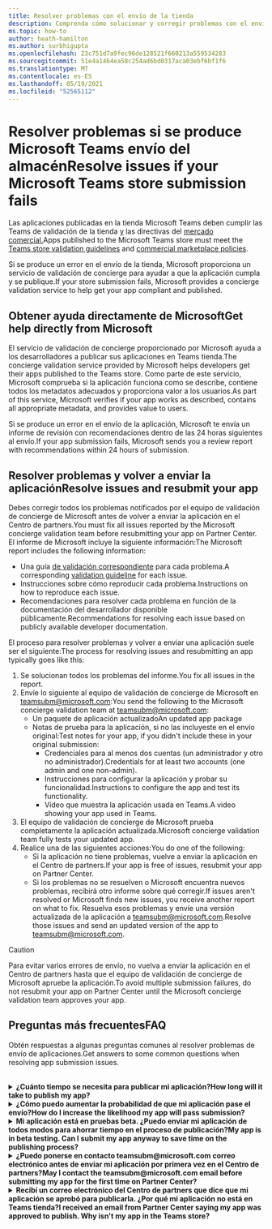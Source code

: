 ```yaml
---
title: Resolver problemas con el envío de la tienda
description: Comprenda cómo solucionar y corregir problemas con el envío Microsoft Teams almacén.
ms.topic: how-to
author: heath-hamilton
ms.author: surbhigupta
ms.openlocfilehash: 23c751d7a9fec96de128521f660213a559534283
ms.sourcegitcommit: 51e4a1464ea58c254ad6bd0317aca03ebf6bf1f6
ms.translationtype: MT
ms.contentlocale: es-ES
ms.lasthandoff: 05/19/2021
ms.locfileid: "52565112"
---
```

# <a name="resolve-issues-if-your-microsoft-teams-store-submission-fails"></a><span data-ttu-id="e15a9-103">Resolver problemas si se produce Microsoft Teams envío del almacén</span><span class="sxs-lookup"><span data-stu-id="e15a9-103">Resolve issues if your Microsoft Teams store submission fails</span></span>

<span data-ttu-id="e15a9-104">Las aplicaciones publicadas en la tienda Microsoft Teams deben cumplir las Teams de validación de la tienda [y](~/concepts/deploy-and-publish/appsource/prepare/teams-store-validation-guidelines.md) las directivas del [mercado comercial.](/legal/marketplace/certification-policies)</span><span class="sxs-lookup"><span data-stu-id="e15a9-104">Apps published to the Microsoft Teams store must meet the [Teams store validation guidelines](~/concepts/deploy-and-publish/appsource/prepare/teams-store-validation-guidelines.md) and [commercial marketplace policies](/legal/marketplace/certification-policies).</span></span>

<span data-ttu-id="e15a9-105">Si se produce un error en el envío de la tienda, Microsoft proporciona un servicio de validación de concierge para ayudar a que la aplicación cumpla y se publique.</span><span class="sxs-lookup"><span data-stu-id="e15a9-105">If your store submission fails, Microsoft provides a concierge validation service to help get your app compliant and published.</span></span>

## <a name="get-help-directly-from-microsoft"></a><span data-ttu-id="e15a9-106">Obtener ayuda directamente de Microsoft</span><span class="sxs-lookup"><span data-stu-id="e15a9-106">Get help directly from Microsoft</span></span>

<span data-ttu-id="e15a9-107">El servicio de validación de concierge proporcionado por Microsoft ayuda a los desarrolladores a publicar sus aplicaciones en Teams tienda.</span><span class="sxs-lookup"><span data-stu-id="e15a9-107">The concierge validation service provided by Microsoft helps developers get their apps published to the Teams store.</span></span> <span data-ttu-id="e15a9-108">Como parte de este servicio, Microsoft comprueba si la aplicación funciona como se describe, contiene todos los metadatos adecuados y proporciona valor a los usuarios.</span><span class="sxs-lookup"><span data-stu-id="e15a9-108">As part of this service, Microsoft verifies if your app works as described, contains all appropriate metadata, and provides value to users.</span></span>

<span data-ttu-id="e15a9-109">Si se produce un error en el envío de la aplicación, Microsoft te envía un informe de revisión con recomendaciones dentro de las 24 horas siguientes al envío.</span><span class="sxs-lookup"><span data-stu-id="e15a9-109">If your app submission fails, Microsoft sends you a review report with recommendations within 24 hours of submission.</span></span>

## <a name="resolve-issues-and-resubmit-your-app"></a><span data-ttu-id="e15a9-110">Resolver problemas y volver a enviar la aplicación</span><span class="sxs-lookup"><span data-stu-id="e15a9-110">Resolve issues and resubmit your app</span></span>

<span data-ttu-id="e15a9-111">Debes corregir todos los problemas notificados por el equipo de validación de concierge de Microsoft antes de volver a enviar la aplicación en el Centro de partners.</span><span class="sxs-lookup"><span data-stu-id="e15a9-111">You must fix all issues reported by the Microsoft concierge validation team before resubmitting your app on Partner Center.</span></span> <span data-ttu-id="e15a9-112">El informe de Microsoft incluye la siguiente información:</span><span class="sxs-lookup"><span data-stu-id="e15a9-112">The Microsoft report includes the following information:</span></span>

* <span data-ttu-id="e15a9-113">Una guía [de validación correspondiente](~/concepts/deploy-and-publish/appsource/prepare/teams-store-validation-guidelines.md) para cada problema.</span><span class="sxs-lookup"><span data-stu-id="e15a9-113">A corresponding [validation guideline](~/concepts/deploy-and-publish/appsource/prepare/teams-store-validation-guidelines.md) for each issue.</span></span>
* <span data-ttu-id="e15a9-114">Instrucciones sobre cómo reproducir cada problema.</span><span class="sxs-lookup"><span data-stu-id="e15a9-114">Instructions on how to reproduce each issue.</span></span>
* <span data-ttu-id="e15a9-115">Recomendaciones para resolver cada problema en función de la documentación del desarrollador disponible públicamente.</span><span class="sxs-lookup"><span data-stu-id="e15a9-115">Recommendations for resolving each issue based on publicly available developer documentation.</span></span>

<span data-ttu-id="e15a9-116">El proceso para resolver problemas y volver a enviar una aplicación suele ser el siguiente:</span><span class="sxs-lookup"><span data-stu-id="e15a9-116">The process for resolving issues and resubmitting an app typically goes like this:</span></span>

1. <span data-ttu-id="e15a9-117">Se solucionan todos los problemas del informe.</span><span class="sxs-lookup"><span data-stu-id="e15a9-117">You fix all issues in the report.</span></span>
1. <span data-ttu-id="e15a9-118">Envíe lo siguiente al equipo de validación de concierge de Microsoft en <a href="mailto:teamsubm@microsoft.com">teamsubm@microsoft.com</a>:</span><span class="sxs-lookup"><span data-stu-id="e15a9-118">You send the following to the Microsoft concierge validation team at <a href="mailto:teamsubm@microsoft.com">teamsubm@microsoft.com</a>:</span></span>
   * <span data-ttu-id="e15a9-119">Un paquete de aplicación actualizado</span><span class="sxs-lookup"><span data-stu-id="e15a9-119">An updated app package</span></span>
   * <span data-ttu-id="e15a9-120">Notas de prueba para la aplicación, si no las incluyeste en el envío original:</span><span class="sxs-lookup"><span data-stu-id="e15a9-120">Test notes for your app, if you didn't include these in your original submission:</span></span>
      * <span data-ttu-id="e15a9-121">Credenciales para al menos dos cuentas (un administrador y otro no administrador).</span><span class="sxs-lookup"><span data-stu-id="e15a9-121">Credentials for at least two accounts (one admin and one non-admin).</span></span>
      * <span data-ttu-id="e15a9-122">Instrucciones para configurar la aplicación y probar su funcionalidad.</span><span class="sxs-lookup"><span data-stu-id="e15a9-122">Instructions to configure the app and test its functionality.</span></span>
      * <span data-ttu-id="e15a9-123">Vídeo que muestra la aplicación usada en Teams.</span><span class="sxs-lookup"><span data-stu-id="e15a9-123">A video showing your app used in Teams.</span></span>
1. <span data-ttu-id="e15a9-124">El equipo de validación de concierge de Microsoft prueba completamente la aplicación actualizada.</span><span class="sxs-lookup"><span data-stu-id="e15a9-124">Microsoft concierge validation team fully tests your updated app.</span></span>
1. <span data-ttu-id="e15a9-125">Realice una de las siguientes acciones:</span><span class="sxs-lookup"><span data-stu-id="e15a9-125">You do one of the following:</span></span>
   * <span data-ttu-id="e15a9-126">Si la aplicación no tiene problemas, vuelve a enviar la aplicación en el Centro de partners.</span><span class="sxs-lookup"><span data-stu-id="e15a9-126">If your app is free of issues, resubmit your app on Partner Center.</span></span>
   * <span data-ttu-id="e15a9-127">Si los problemas no se resuelven o Microsoft encuentra nuevos problemas, recibirá otro informe sobre qué corregir.</span><span class="sxs-lookup"><span data-stu-id="e15a9-127">If issues aren't resolved or Microsoft finds new issues, you receive another report on what to fix.</span></span> <span data-ttu-id="e15a9-128">Resuelva esos problemas y envíe una versión actualizada de la aplicación a <a href="mailto:teamsubm@microsoft.com">teamsubm@microsoft.com</a>.</span><span class="sxs-lookup"><span data-stu-id="e15a9-128">Resolve those issues and send an updated version of the app to <a href="mailto:teamsubm@microsoft.com">teamsubm@microsoft.com</a>.</span></span>

> [!CAUTION]
> <span data-ttu-id="e15a9-129">Para evitar varios errores de envío, no vuelva a enviar la aplicación en el Centro de partners hasta que el equipo de validación de concierge de Microsoft apruebe la aplicación.</span><span class="sxs-lookup"><span data-stu-id="e15a9-129">To avoid multiple submission failures, do not resubmit your app on Partner Center until the Microsoft concierge validation team approves your app.</span></span>

## <a name="faq"></a><span data-ttu-id="e15a9-130">Preguntas más frecuentes</span><span class="sxs-lookup"><span data-stu-id="e15a9-130">FAQ</span></span>

<span data-ttu-id="e15a9-131">Obtén respuestas a algunas preguntas comunes al resolver problemas de envío de aplicaciones.</span><span class="sxs-lookup"><span data-stu-id="e15a9-131">Get answers to some common questions when resolving app submission issues.</span></span>

<br>

<details>

<summary><span data-ttu-id="e15a9-132"><b>¿Cuánto tiempo se necesita para publicar mi aplicación?</b></span><span class="sxs-lookup"><span data-stu-id="e15a9-132"><b>How long will it take to publish my app?</b></span></span></summary>

<span data-ttu-id="e15a9-133">Si el envío de la tienda no tiene ningún problema, la aplicación se publicará en un plazo de 1 a 2 días laborables.</span><span class="sxs-lookup"><span data-stu-id="e15a9-133">If your store submission has no issues, your app will publish within 1-2 business days.</span></span> <span data-ttu-id="e15a9-134">Si se produce un error en la aplicación, un equipo de Microsoft te ofrece recomendaciones para solucionar los problemas.</span><span class="sxs-lookup"><span data-stu-id="e15a9-134">If your app fails, a team from Microsoft provides you with recommendations to fix the issues.</span></span> <span data-ttu-id="e15a9-135">Una vez que realices esas correcciones y vuelvas a enviar una aplicación actualizada a ese equipo, se te notificará en 24 horas si la aplicación está lista para publicar o aún necesita más trabajo.</span><span class="sxs-lookup"><span data-stu-id="e15a9-135">Once you make those fixes and resend an updated app to that team, you will be notified in 24 hours if your app is ready to publish or still needs more work.</span></span>

<br>

</details>

<details>

<summary><span data-ttu-id="e15a9-136"><b>¿Cómo puedo aumentar la probabilidad de que mi aplicación pase el envío?</b></span><span class="sxs-lookup"><span data-stu-id="e15a9-136"><b>How do I increase the likelihood my app will pass submission?</b></span></span></summary>

<span data-ttu-id="e15a9-137">Hacer lo siguiente puede llevar a un envío correcto:</span><span class="sxs-lookup"><span data-stu-id="e15a9-137">Doing the following can lead to a successful submission:</span></span>

1. <span data-ttu-id="e15a9-138">Desarrolla tu aplicación según las Teams [de diseño.](~/concepts/design/design-teams-app-overview.md)</span><span class="sxs-lookup"><span data-stu-id="e15a9-138">Develop your app based on the [Teams design guidelines](~/concepts/design/design-teams-app-overview.md).</span></span>
1. <span data-ttu-id="e15a9-139">Asegúrese de que la aplicación cumple las directrices de validación Teams [de la](~/concepts/deploy-and-publish/appsource/prepare/teams-store-validation-guidelines.md) tienda y las directivas de certificación del mercado comercial [de Microsoft.](/legal/marketplace/certification-policies)</span><span class="sxs-lookup"><span data-stu-id="e15a9-139">Make sure your app adheres to the [Teams store validation guidelines](~/concepts/deploy-and-publish/appsource/prepare/teams-store-validation-guidelines.md) and [Microsoft commercial marketplace certification policies](/legal/marketplace/certification-policies).</span></span>
1. <span data-ttu-id="e15a9-140">Pruebe el paquete de la aplicación con la [Microsoft Teams de validación de aplicaciones.](https://dev.teams.microsoft.com/appvalidation.html)</span><span class="sxs-lookup"><span data-stu-id="e15a9-140">Test your app package with the [Microsoft Teams app validation tool](https://dev.teams.microsoft.com/appvalidation.html).</span></span>
1. <span data-ttu-id="e15a9-141">[Prepare el envío de Teams de almacenamiento.](~/concepts/deploy-and-publish/appsource/prepare/submission-checklist.md)</span><span class="sxs-lookup"><span data-stu-id="e15a9-141">[Prepare your Teams store submission](~/concepts/deploy-and-publish/appsource/prepare/submission-checklist.md).</span></span>

<br>

</details>

<details>

<summary><span data-ttu-id="e15a9-142"><b>Mi aplicación está en pruebas beta. ¿Puedo enviar mi aplicación de todos modos para ahorrar tiempo en el proceso de publicación?</b></span><span class="sxs-lookup"><span data-stu-id="e15a9-142"><b>My app is in beta testing. Can I submit my app anyway to save time on the publishing process?</b></span></span></summary>

<span data-ttu-id="e15a9-143">No.</span><span class="sxs-lookup"><span data-stu-id="e15a9-143">No.</span></span> <span data-ttu-id="e15a9-144">Microsoft solo valida las aplicaciones preparadas para producción.</span><span class="sxs-lookup"><span data-stu-id="e15a9-144">Microsoft only validates production-ready apps.</span></span>

<br>

</details>

<details>

<summary><span data-ttu-id="e15a9-145"><b>¿Puedo ponerse en contacto teamsubm@microsoft.com correo electrónico antes de enviar mi aplicación por primera vez en el Centro de partners?</b></span><span class="sxs-lookup"><span data-stu-id="e15a9-145"><b>May I contact the teamsubm@microsoft.com email before submitting my app for the first time on Partner Center?</b></span></span></summary>

<span data-ttu-id="e15a9-146">No.</span><span class="sxs-lookup"><span data-stu-id="e15a9-146">No.</span></span> <span data-ttu-id="e15a9-147">Microsoft no empieza a validar la aplicación hasta que envías la aplicación por primera vez en el Centro de partners.</span><span class="sxs-lookup"><span data-stu-id="e15a9-147">Microsoft doesn't start validating your app until you submit your app for the first time on Partner Center.</span></span>

<br>

</details>

<details>

<summary><span data-ttu-id="e15a9-148"><b>Recibí un correo electrónico del Centro de partners que dice que mi aplicación se aprobó para publicarla. ¿Por qué mi aplicación no está en Teams tienda?</b></span><span class="sxs-lookup"><span data-stu-id="e15a9-148"><b>I received an email from Partner Center saying my app was approved to publish. Why isn't my app in the Teams store?</b></span></span></summary>

<span data-ttu-id="e15a9-149">Una vez aprobada la aplicación, la publicación suele demorar entre 1 y 2 días laborables según las capacidades de la aplicación.</span><span class="sxs-lookup"><span data-stu-id="e15a9-149">Once your app is approved, publishing usually takes 1-2 business days depending on the app's capabilities.</span></span><span data-ttu-id="e15a9-150">Si la aplicación no se ha publicado después de dos días laborables, ponte en <a href="mailto:teamsubm@microsoft.com">contacto con teamsubm@microsoft.com</a>.</span><span class="sxs-lookup"><span data-stu-id="e15a9-150"> If your app hasn't published after two business days, contact <a href="mailto:teamsubm@microsoft.com">teamsubm@microsoft.com</a>.</span></span>

<br>

</details>
